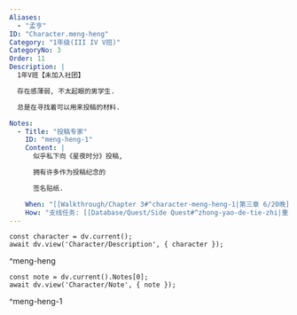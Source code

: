 ```yaml
---
Aliases:
  - "孟亨"
ID: "Character.meng-heng"
Category: "1年级(III IV V班)"
CategoryNo: 3
Order: 11
Description: |
  1年V班【未加入社团】

  存在感薄弱, 不太起眼的男学生.

  总是在寻找着可以用来投稿的材料.

Notes:
  - Title: "投稿专家"
    ID: "meng-heng-1"
    Content: |
      似乎私下向《星夜时分》投稿,

      拥有许多作为投稿纪念的

      签名贴纸.

    When: "[[Walkthrough/Chapter 3#^character-meng-heng-1|第三章 6/20晚]]"
    How: "支线任务: [[Database/Quest/Side Quest#^zhong-yao-de-tie-zhi|重要的贴纸]]"
---
```

```dataviewjs
const character = dv.current();
await dv.view('Character/Description', { character });
```
^meng-heng

```dataviewjs
const note = dv.current().Notes[0];
await dv.view('Character/Note', { note });
```
^meng-heng-1